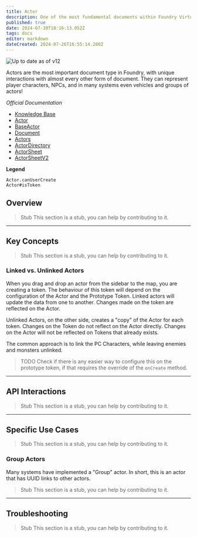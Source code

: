 ```yaml
---
title: Actor
description: One of the most fundamental documents within Foundry Virtual Tabletop is the Actor, as they are the protagonists, allies, monsters, antagonists, and persons within the World that you create.
published: true
date: 2024-07-30T18:16:13.052Z
tags: docs
editor: markdown
dateCreated: 2024-07-26T16:55:14.280Z
---
```


![Up to date as of v12](https://img.shields.io/badge/FoundryVTT-v12-informational)

Actors are the most important document type in Foundry, with unique interactions with almost every other form of document. They can represent player characters, NPCs, and in many systems even vehicles and groups of actors!

*Official Documentation*
- [Knowledge Base](https://foundryvtt.com/article/actors/)
- [Actor](https://foundryvtt.com/api/classes/client.Actor.html)
- [BaseActor](https://foundryvtt.com/api/classes/foundry.documents.BaseActor.html)
- [Document](https://foundryvtt.com/api/classes/foundry.abstract.Document.html)
- [Actors](https://foundryvtt.com/api/classes/client.Actors.html)
- [ActorDirectory](https://foundryvtt.com/api/classes/client.ActorDirectory.html)
- [ActorSheet](https://foundryvtt.com/api/classes/client.ActorSheet.html)
- [ActorSheetV2](https://foundryvtt.com/api/classes/foundry.applications.sheets.ActorSheetV2.html)

**Legend**

```
Actor.canUserCreate
Actor#isToken
```

## Overview

> Stub
> This section is a stub, you can help by contributing to it.

---
## Key Concepts

> Stub
> This section is a stub, you can help by contributing to it.

### Linked vs. Unlinked Actors

When you drag and drop an actor from the sidebar to the map, you are creating a token. The behaviour of this token will depend on the configuration of the Actor and the Prototype Token. Linked actors will update the data from one to another. Changes made on the token are reflected on the Actor.

Unlinked Actors, on the other side, creates a "copy" of the Actor for each token. Changes on the Token do not reflect on the Actor directly. Changes on the Actor will not be reflected on Tokens that already exists.

The common approach is to link the PC Characters, while leaving enemies and monsters unlinked.



> TODO
> Check if there is any easier way to configure this on the prototype token, if that requires the override of the `onCreate` method.

---
## API Interactions

> Stub
> This section is a stub, you can help by contributing to it.

---
## Specific Use Cases

> Stub
> This section is a stub, you can help by contributing to it.

### Group Actors

Many systems have implemented a "Group" actor. In short, this is an actor that has UUID links to other actors.

> Stub
> This section is a stub, you can help by contributing to it.

---
## Troubleshooting
> Stub
> This section is a stub, you can help by contributing to it.